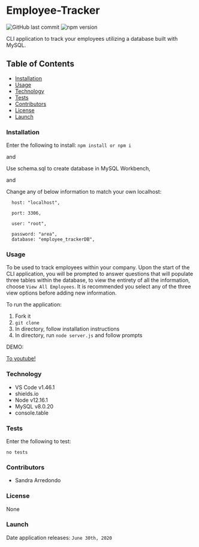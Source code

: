# Employee-Tracker

![GitHub last commit](https://img.shields.io/github/last-commit/salpharre/Employee-Tracker) ![npm version](https://badge.fury.io/js/inquirer.svg)

CLI application to track your employees utilizing a database built with MySQL.

## Table of Contents

* [Installation](#installation)
* [Usage](#usage)
* [Technology](#technology)
* [Tests](#tests)
* [Contributors](#contributors)
* [License](#license)
* [Launch](#launch)

### Installation

Enter the following to install:
`npm install or npm i`

and

Use schema.sql to create database in MySQL Workbench,

and

Change any of below information to match your own localhost:


  ``` 
    host: "localhost",
    
    port: 3306,
    
    user: "root",
    
    password: "area",
    database: "employee_trackerDB",
```

### Usage

To be used to track employees within your company. Upon the start of the CLI application, you will be prompted to answer questions that will populate three tables within the database, to view the entirety of all the information, choose `View All Employees`. It is recommended you select any of the three view options before adding new information.


To run the application:
1. Fork it
2. `git clone`
3. In directory, follow installation instructions
4. In directory, run `node server.js` and follow prompts


DEMO:

[To youtube!](https://youtu.be/8lzWoJKZIdg)

### Technology

* VS Code v1.46.1
* shields.io
* Node v12.16.1
* MySQL v8.0.20
* console.table

### Tests

Enter the following to test:

`no tests`

### Contributors

* Sandra Arredondo

### License

None

### Launch

Date application releases: `June 30th, 2020`
